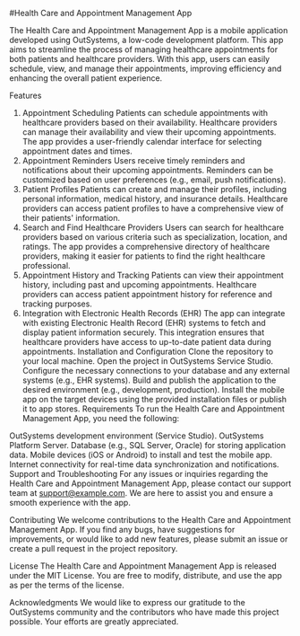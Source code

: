 #Health Care and Appointment Management App


The Health Care and Appointment Management App is a mobile application developed using OutSystems, a low-code development platform. This app aims to streamline the process of managing healthcare appointments for both patients and healthcare providers. With this app, users can easily schedule, view, and manage their appointments, improving efficiency and enhancing the overall patient experience.

Features
1. Appointment Scheduling
Patients can schedule appointments with healthcare providers based on their availability.
Healthcare providers can manage their availability and view their upcoming appointments.
The app provides a user-friendly calendar interface for selecting appointment dates and times.
2. Appointment Reminders
Users receive timely reminders and notifications about their upcoming appointments.
Reminders can be customized based on user preferences (e.g., email, push notifications).
3. Patient Profiles
Patients can create and manage their profiles, including personal information, medical history, and insurance details.
Healthcare providers can access patient profiles to have a comprehensive view of their patients' information.
4. Search and Find Healthcare Providers
Users can search for healthcare providers based on various criteria such as specialization, location, and ratings.
The app provides a comprehensive directory of healthcare providers, making it easier for patients to find the right healthcare professional.
5. Appointment History and Tracking
Patients can view their appointment history, including past and upcoming appointments.
Healthcare providers can access patient appointment history for reference and tracking purposes.
6. Integration with Electronic Health Records (EHR)
The app can integrate with existing Electronic Health Record (EHR) systems to fetch and display patient information securely.
This integration ensures that healthcare providers have access to up-to-date patient data during appointments.
Installation and Configuration
Clone the repository to your local machine.
Open the project in OutSystems Service Studio.
Configure the necessary connections to your database and any external systems (e.g., EHR systems).
Build and publish the application to the desired environment (e.g., development, production).
Install the mobile app on the target devices using the provided installation files or publish it to app stores.
Requirements
To run the Health Care and Appointment Management App, you need the following:

OutSystems development environment (Service Studio).
OutSystems Platform Server.
Database (e.g., SQL Server, Oracle) for storing application data.
Mobile devices (iOS or Android) to install and test the mobile app.
Internet connectivity for real-time data synchronization and notifications.
Support and Troubleshooting
For any issues or inquiries regarding the Health Care and Appointment Management App, please contact our support team at support@example.com. We are here to assist you and ensure a smooth experience with the app.

Contributing
We welcome contributions to the Health Care and Appointment Management App. If you find any bugs, have suggestions for improvements, or would like to add new features, please submit an issue or create a pull request in the project repository.

License
The Health Care and Appointment Management App is released under the MIT License. You are free to modify, distribute, and use the app as per the terms of the license.

Acknowledgments
We would like to express our gratitude to the OutSystems community and the contributors who have made this project possible. Your efforts are greatly appreciated.
